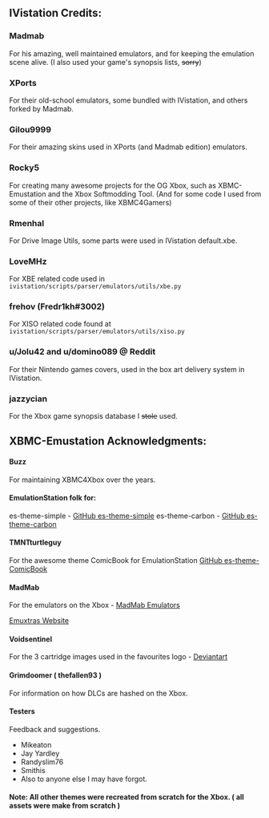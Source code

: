 ## IVistation Credits:

### Madmab
For his amazing, well maintained emulators, and for keeping the emulation scene alive.
(I also used your game's synopsis lists, ~~sorry~~)

### XPorts
For their old-school emulators, some bundled with IVistation, and others forked by Madmab.

### Gilou9999
For their amazing skins used in XPorts (and Madmab edition) emulators.

### Rocky5
For creating many awesome projects for the OG Xbox, such as XBMC-Emustation and the Xbox Softmodding Tool.
(And for some code I used from some of their other projects, like XBMC4Gamers)

### Rmenhal
For Drive Image Utils, some parts were used in IVistation default.xbe.

### LoveMHz
For XBE related code used in `ivistation/scripts/parser/emulators/utils/xbe.py`

### frehov (Fredr1kh#3002)
For XISO related code found at `ivistation/scripts/parser/emulators/utils/xiso.py`

### u/Jolu42 and u/domino089 @ Reddit
For their Nintendo games covers, used in the box art delivery system in IVistation.

### jazzycian
For the Xbox game synopsis database I ~~stole~~ used.

## XBMC-Emustation Acknowledgments:

#### Buzz
 For maintaining XBMC4Xbox over the years.

#### EmulationStation folk for:
 es-theme-simple - [GitHub es-theme-simple](https://github.com/RetroPie/es-theme-simple)
 es-theme-carbon - [GitHub es-theme-carbon](https://github.com/RetroPie/es-theme-carbon)

#### TMNTturtleguy
 For the awesome theme ComicBook for EmulationStation [GitHub es-theme-ComicBook](https://github.com/TMNTturtleguy/es-theme-ComicBook)
 
#### MadMab
 For the emulators on the Xbox - [MadMab Emulators](http://www.emuxtras.net/dlsystem/)
 
 [Emuxtras Website](http://www.emuxtras.net)
 
#### Voidsentinel
 For the 3 cartridge images used in the favourites logo - [Deviantart](https://voidsentinel.deviantart.com/gallery/43806141/Video-Game-Icons)
 
#### Grimdoomer ( thefallen93 )
 For information on how DLCs are hashed on the Xbox.
 
#### Testers
 Feedback and suggestions.
 * Mikeaton
 * Jay Yardley
 * Randyslim76
 * Smithis
 * Also to anyone else I may have forgot.

#### Note: All other themes were recreated from scratch for the Xbox. ( all assets were make from scratch )

